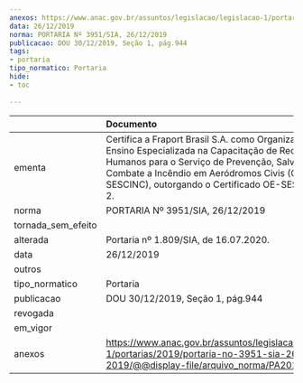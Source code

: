 ```yaml
---
anexos: https://www.anac.gov.br/assuntos/legislacao/legislacao-1/portarias/2019/portaria-no-3951-sia-26-12-2019/@@display-file/arquivo_norma/PA2019-3951.pdf
data: 26/12/2019
norma: PORTARIA Nº 3951/SIA, 26/12/2019
publicacao: DOU 30/12/2019, Seção 1, pág.944
tags:
- portaria
tipo_normatico: Portaria
hide: 
- toc 
 
---
```


|                    | Documento                                                                                                                                                                                                                                              |
|:-------------------|:-------------------------------------------------------------------------------------------------------------------------------------------------------------------------------------------------------------------------------------------------------|
| ementa             | Certifica a Fraport Brasil S.A. como Organização de Ensino Especializada na Capacitação de Recursos Humanos para o Serviço de Prevenção, Salvamento e Combate a Incêndio em Aeródromos Civis (OE-SESCINC), outorgando o Certificado OE-SESCINC Tipo 2. |
| norma              | PORTARIA Nº 3951/SIA, 26/12/2019                                                                                                                                                                                                                       |
| tornada_sem_efeito |                                                                                                                                                                                                                                                        |
| alterada           | Portaria nº 1.809/SIA, de 16.07.2020.                                                                                                                                                                                                                  |
| data               | 26/12/2019                                                                                                                                                                                                                                             |
| outros             |                                                                                                                                                                                                                                                        |
| tipo_normatico     | Portaria                                                                                                                                                                                                                                               |
| publicacao         | DOU 30/12/2019, Seção 1, pág.944                                                                                                                                                                                                                       |
| revogada           |                                                                                                                                                                                                                                                        |
| em_vigor           |                                                                                                                                                                                                                                                        |
| anexos             | https://www.anac.gov.br/assuntos/legislacao/legislacao-1/portarias/2019/portaria-no-3951-sia-26-12-2019/@@display-file/arquivo_norma/PA2019-3951.pdf                                                                                                   |